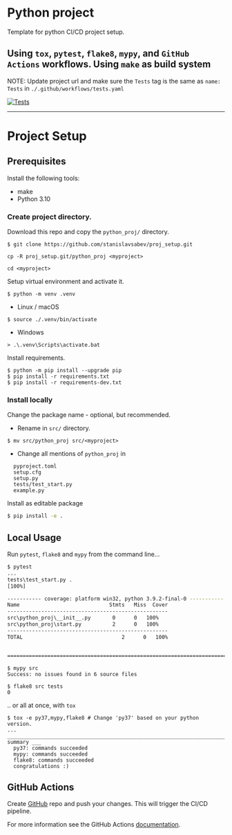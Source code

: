 # Python project

Template for python CI/CD project setup.

Using `tox`, `pytest`, `flake8`, `mypy`,  and `GitHub Actions` workflows.
Using `make` as build system
---

NOTE: Update project url and make sure the `Tests` tag is the same as `name: Tests` in `./.github/workflows/tests.yaml`

[![Tests](https://github.com/<profile>/<project>/workflows/tests/badge.svg)](https://github.com/<profile>/<project>/actions/workflows/tests.yaml)

---

# Project Setup

## Prerequisites
Install the following tools:
- make
- Python 3.10

### Create project directory.

Download this repo and copy the `python_proj/` directory.

```console
$ git clone https://github.com/stanislavsabev/proj_setup.git
```

```console
cp -R proj_setup.git/python_proj <myproject>

cd <myproject>
```

Setup virtual environment and activate it.

```console
$ python -m venv .venv
```

- Linux / macOS

```console
$ source ./.venv/bin/activate
```

- Windows

```console
> .\.venv\Scripts\activate.bat
```

Install requirements.

```console
$ python -m pip install --upgrade pip
$ pip install -r requirements.txt
$ pip install -r requirements-dev.txt
```

### Install locally

Change the package name - optional, but recommended.

- Rename in `src/` directory.

```console
$ mv src/python_proj src/<myproject>
```

- Change all mentions of `python_proj` in 

```text
  pyproject.toml
  setup.cfg
  setup.py
  tests/test_start.py 
  example.py
```

Install as editable package

```bash
$ pip install -e .
```

## Local Usage

Run `pytest`, `flake8` and `mypy` from the command line...

```bash
$ pytest
...
tests\test_start.py .
[100%]

----------- coverage: platform win32, python 3.9.2-final-0 -----------
Name                             Stmts   Miss  Cover
----------------------------------------------------
src\python_proj\__init__.py       0      0   100%
src\python_proj\start.py          2      0   100%
----------------------------------------------------
TOTAL                                2      0   100%


========================================================================= 1 passed in 0.11s ===
```

```console
$ mypy src
Success: no issues found in 6 source files
```

```console
$ flake8 src tests
0
```

.. or all at once, with `tox`

```console
$ tox -e py37,mypy,flake8 # Change 'py37' based on your python version.
...
______________________________________________________________________________ summary ___
  py37: commands succeeded
  mypy: commands succeeded
  flake8: commands succeeded
  congratulations :)
```

## GitHub Actions

Create [GitHub](https://github.com) repo and push your changes. This will trigger the CI/CD pipeline.

For more information see the GitHub Actions  [documentation](https://docs.github.com/en/actions/using-workflows).
